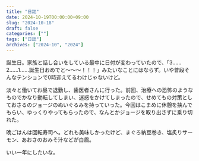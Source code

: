 ```yaml
---
title: "日誌"
date: 2024-10-19T00:00:00+09:00
slug: "2024-10-18"
draft: false
categories: [""]
tags: ["日誌"]
archives: ["2024-10", "2024"]
---
```

誕生日。家族と話し合いをしている最中に日付が変わっていたので、「3……2……1……誕生日おめでと〜〜〜！！！」みたいなことにはならず。いや普段そんなテンションで0時迎えてるわけじゃないけど。

淡々と働いてお昼で退勤し、歯医者さんに行った。前回、治療への恐怖のようなものでかなり動転してしまい、迷惑をかけてしまったので、せめてもの対策としておさるのジョージのぬいぐるみを持っていった。今回はこまめに休憩を挟んでもらい、ゆっくりやってもらったので、なんとかジョージを取り出さずに乗り切れた。

晩ごはんは回転寿司へ。どれも美味しかったけど、まぐろ納豆巻き、塩炙りサーモン、あおさのおみそ汁などが白眉。

いい一年にしたいな。
